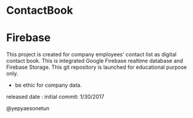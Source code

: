 # ContactBook
# Firebase

This project is created for company employees' contact list as digital contact book.
This is integrated Google Firebase realtime database and Firebase Storage.
This git repository is launched for educational purpose only.

- be ethic for company data.

released date : initial commit: 1/30/2017

@yepyaesonetun 
